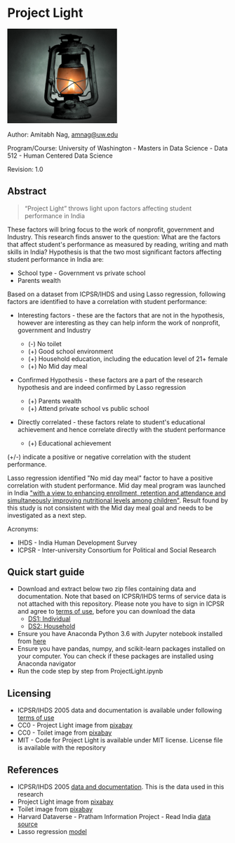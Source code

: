 # Project Light
<img src="/kerosene-lamp-1202277_1920.jpg" width="250">

Author: Amitabh Nag, amnag@uw.edu

Program/Course: University of Washington - Masters in Data Science - Data 512 - Human Centered Data Science

Revision: 1.0

## Abstract
>“Project Light” throws light upon factors affecting student performance in India

These factors will bring focus to the work of nonprofit, government and Industry. This research finds answer to the question: What are the factors that affect student's performance as measured by reading, writing and math skills in India? Hypothesis is that the two most significant factors affecting student performance in India are: 
   * School type - Government vs private school 
   * Parents wealth

Based on a dataset from ICPSR/IHDS and using Lasso regression, following factors are identified to have a correlation with student performance:  
* Interesting factors - these are the factors that are not in the hypothesis, however are interesting as they can help inform the work of nonprofit, government and Industry 
    * (-) No toilet
    * (+) Good school environment
    * (+) Household education, including the education level of 21+ female
    * (+) No Mid day meal

* Confirmed Hypothesis - these factors are a part of the research hypothesis and are indeed confirmed by Lasso regression
    * (+) Parents wealth 
    * (+) Attend private school vs public school

* Directly correlated - these factors relate to student's educational achievement and hence correlate directly with the student performance
    * (+) Educational achievement 

(+/-) indicate a positive or negative correlation with the student performance.

Lasso regression identified "No mid day meal" factor to have a positive correlation with student performance. Mid day meal program was launched in India ["with a view to enhancing enrollment, retention and attendance and simultaneously improving nutritional levels among children"](http://mdm.nic.in). Result found by this study is not consistent with the Mid day meal goal and needs to be investigated as a next step. 

Acronyms:
* IHDS - India Human Development Survey
* ICPSR - Inter-university Consortium for Political and Social Research

## Quick start guide
* Download and extract below two zip files containing data and documentation. Note that based on ICPSR/IHDS terms of service data is not attached with this repository. Please note you have to sign in ICPSR and agree to [terms of use](http://www.icpsr.umich.edu/icpsrweb/ICPSR/studies/22626/terms), before you can download the data  
    * [DS1: Individual](http://www.icpsr.umich.edu/cgi-bin/bob/zipcart2?path=DSDR&study=22626&bundle=all&ds=1&dups=yes)
    * [DS2: Household](http://www.icpsr.umich.edu/cgi-bin/bob/terms2?study=22626&ds=2&bundle=&path=DSDR)
* Ensure you have Anaconda Python 3.6 with Jupyter notebook installed from [here](https://www.anaconda.com/download/)
* Ensure you have pandas, numpy, and scikit-learn packages installed on your computer. You can check if these packages are installed using Anaconda navigator
* Run the code step by step from ProjectLight.ipynb

## Licensing
* ICPSR/IHDS 2005 data and documentation is available under following [terms of use](http://www.icpsr.umich.edu/icpsrweb/ICPSR/studies/22626/terms) 
* CC0 - Project Light image from [pixabay](https://pixabay.com/en/kerosene-lamp-old-replacement-lamp-1202277)
* CC0 - Toilet image from [pixabay](https://pixabay.com/en/privy-toilet-mobile-wc-474588)
* MIT - Code for Project Light is available under MIT license. License file is available with the repository

## References
* ICPSR/IHDS 2005 [data and documentation](https://doi.org/10.3886/ICPSR22626.v11). This is the data used in this research
* Project Light image from [pixabay](https://pixabay.com/en/kerosene-lamp-old-replacement-lamp-1202277)
* Toilet image from [pixabay](https://pixabay.com/en/privy-toilet-mobile-wc-474588)
* Harvard Dataverse - Pratham Information Project - Read India [data source](https://dataverse.harvard.edu/dataset.xhtml?persistentId=hdl:1902.1/13084&version=1.0)
* Lasso regression [model](http://scikit-learn.org/stable/modules/generated/sklearn.linear_model.Lasso.html)
